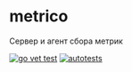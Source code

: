 # metrico

Сервер и агент сбора метрик

[![go vet test](https://github.com/tony-spark/metrico/actions/workflows/statictest.yml/badge.svg?branch=main)](https://github.com/tony-spark/metrico/actions/workflows/statictest.yml)
[![autotests](https://github.com/tony-spark/metrico/actions/workflows/devopstest.yml/badge.svg?branch=main)](https://github.com/tony-spark/metrico/actions/workflows/devopstest.yml)

